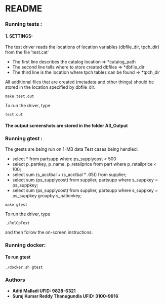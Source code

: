 # README

### Running tests :

#### 1. SETTINGS: 
The test driver reads the locations of location variables (dbfile_dir, tpch_dir) from the file 'test.cat' 
* The first line describes the catalog location => *catalog_path
* The second line tells where to store created dbfiles  => *dbfile_dir
* The third line is the location where tpch tables can be found => *tpch_dir

All additional files that are created (metadata and other things) should be stored in the location specified by dbfile_dir.

```make test.out```

To run the driver, type

```test.out```

#### The output screenshots are stored in the folder A3_Output


### Running gtest :
The gtests are being run on 1-MB data
Test cases being handled:
* select * from partsupp where ps_supplycost < 500
* select p_partkey, p_name, p_retailprice from part where p_retailprice < 100;
* select sum (s_acctbal + (s_acctbal * .05)) from supplier;
* select sum (ps_supplycost) from supplier, partsupp where s_suppkey = ps_suppkey;
* select sum (ps_supplycost) from supplier, partsupp where s_suppkey = ps_suppkey groupby s_nationkey;

```make gtest```

To run the driver, type

```./RelOpTest```

and then follow the on-screen instructions.

### Running docker:

#### To run gtest
```./docker.sh gtest```



### Authors

* **Aditi Malladi UFID: 9828-6321**
* **Suraj Kumar Reddy Thanugundla UFID: 3100-9916**

